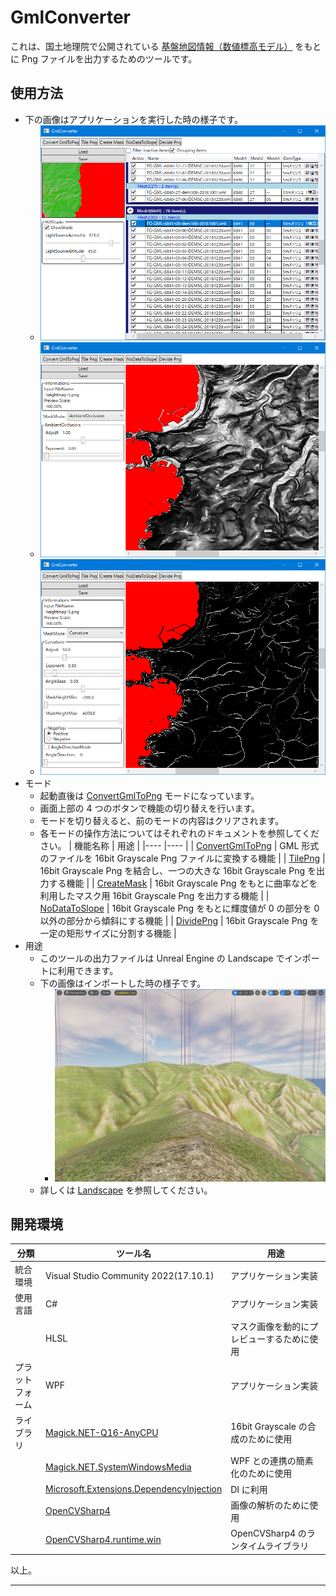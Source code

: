 # GmlConverter

これは、国土地理院で公開されている [基盤地図情報（数値標高モデル）](documents/AboutGml.md) をもとに Png ファイルを出力するためのツールです。

## 使用方法

* 下の画像はアプリケーションを実行した時の様子です。
	* ![](documents/images/ConvertGmlToPng/ConvertGmlToPng_01.png)
	* ![](documents/images/CreateMask/CreateMask_03.png)
	* ![](documents/images/CreateMask/CreateMask_04.png)
* モード
	* 起動直後は [ConvertGmlToPng] モードになっています。
	* 画面上部の 4 つのボタンで機能の切り替えを行います。
	* モードを切り替えると、前のモードの内容はクリアされます。
	* 各モードの操作方法についてはそれぞれのドキュメントを参照してください。
		| 機能名称			| 用途																							|
		|----				|----																							|
		| [ConvertGmlToPng]	| GML 形式のファイルを 16bit Grayscale Png ファイルに変換する機能 								|
		| [TilePng] 		| 16bit Grayscale Png を結合し、一つの大きな 16bit Grayscale Png を出力する機能 				|
		| [CreateMask] 		| 16bit Grayscale Png をもとに曲率などを利用したマスク用 16bit Grayscale Png を出力する機能 	|
		| [NoDataToSlope] 	| 16bit Grayscale Png をもとに輝度値が 0 の部分を 0 以外の部分から傾斜にする機能			 	|
		| [DividePng] 		| 16bit Grayscale Png を一定の矩形サイズに分割する機能 											|
* 用途
	* このツールの出力ファイルは Unreal Engine の Landscape でインポートに利用できます。
	* 下の画像はインポートした時の様子です。
		* ![](documents/images/Landscape/Landscape_00.png)
	* 詳しくは [Landscape](documents/Landscape.md) を参照してください。


## 開発環境

| 分類				| ツール名										| 用途											|
|----				|----											|----											|
| 統合環境			| Visual Studio Community 2022(17.10.1)			| アプリケーション実装							|
| 使用言語			| C#											| アプリケーション実装							|
|					| HLSL											| マスク画像を動的にプレビューするために使用	|
| プラットフォーム	| WPF											| アプリケーション実装							|
| ライブラリ		| [Magick.NET-Q16-AnyCPU]						| 16bit Grayscale の合成のために使用			|
|					| [Magick.NET.SystemWindowsMedia]				| WPF との連携の簡素化のために使用				|
|					| [Microsoft.Extensions.DependencyInjection]	| DI に利用										|
|					| [OpenCVSharp4]								| 画像の解析のために使用						|
|					| [OpenCVSharp4.runtime.win]					| OpenCVSharp4 のランタイムライブラリ			|


以上。

----

[ConvertGmlToPng]: documents/ConvertGmlToPng.md
[TilePng]: documents/TilePng.md
[CreateMask]: documents/CreateMask.md
[NoDataToSlope]: documents/NoDataToSlope.md
[DividePng]: documents/DividePng.md

[Magick.NET-Q16-AnyCPU]: https://www.nuget.org/packages/Magick.NET-Q16-AnyCPU
[Magick.NET.SystemWindowsMedia]: https://www.nuget.org/packages/Magick.NET.SystemWindowsMedia
[Microsoft.Extensions.DependencyInjection]: https://www.nuget.org/packages/Microsoft.Extensions.DependencyInjection/
[OpenCVSharp4]: https://www.nuget.org/packages/OpenCvSharp4
[OpenCVSharp4.runtime.win]: https://www.nuget.org/packages/OpenCvSharp4.runtime.win